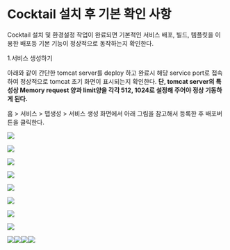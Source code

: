# Cocktail 설치 후 기본 확인 사항

Cocktail 설치 및 환경설정 작업이 완료되면 기본적인 서비스 배포, 빌드, 템플릿을 이용한 배포등 기본 기능이 정상적으로 동작하는지 확인한다.

1.서비스 생성하기

아래와 같이 간단한 tomcat server를 deploy 하고 완료시 해당 service port로 접속하여 정상적으로 tomcat 초기 화면이 표시되는지 확인한다. **단, tomcat server의 특성상 Memory request 양과 limit양을 각각 512, 1024로 설정해 주어야 정상 기동하게 된다.**

홈 &gt; 서비스 &gt; 맵생성 &gt; 서비스 생성 화면에서 아래 그림을 참고해서 등록한 후 배포버튼을 클릭한다.

![](/assets/deploy1.jpeg)

![](/assets/deploy2.jpeg)

![](/assets/deploy3.jpeg)

![](/assets/deploy4.jpeg)

![](/assets/deploy5.jpeg)

![](/assets/deploy6.jpeg)

![](/assets/deploy7.jpeg)

![](/assets/deploy11.jpeg)

![](/assets/deploy8.jpeg)![](/assets/deploy9.jpeg)![](/assets/deploy10.jpeg)![](/assets/deploy12.jpeg)

